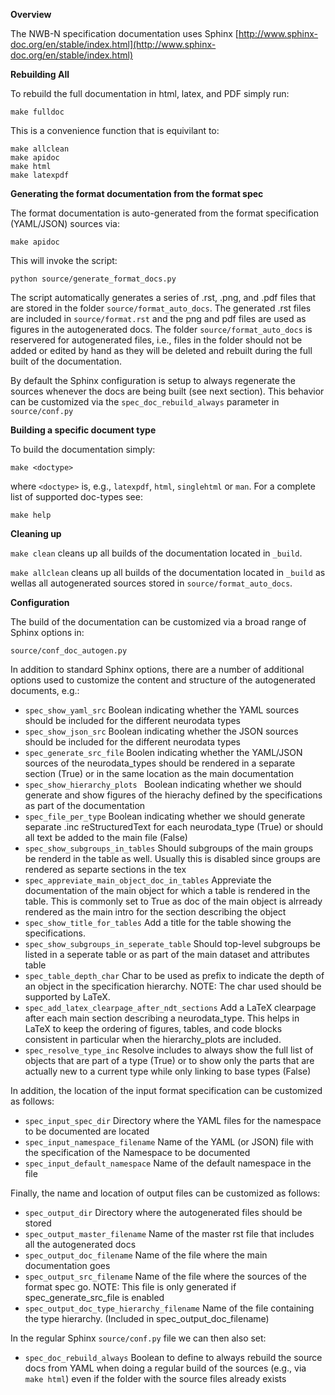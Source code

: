 **Overview**

The NWB-N specification documentation uses Sphinx [http://www.sphinx-doc.org/en/stable/index.html](http://www.sphinx-doc.org/en/stable/index.html)

**Rebuilding All**

To rebuild the full documentation in html, latex, and PDF simply run:

```make fulldoc```

This is a convenience function that is equivilant to:

```
make allclean
make apidoc
make html
make latexpdf
```

**Generating the format documentation from the format spec**

The format documentation is auto-generated from the format specification (YAML/JSON) sources via:

```make apidoc```

This will invoke the script:

```python source/generate_format_docs.py```

The script automatically generates a series of .rst, .png, and .pdf files that are stored in the folder ```source/format_auto_docs```. The generated .rst files are included in ```source/format.rst``` and the png and pdf files are used as figures in the autogenerated docs. The folder ```source/format_auto_docs``` is reservered for autogenerated files, i.e., files in the folder should not be added or edited by hand as they will be deleted and rebuilt during the full built of the documentation.

By default the Sphinx configuration is setup to always regenerate the sources whenever the docs are being built (see next section). This behavior can be customized via the ```spec_doc_rebuild_always``` parameter in ```source/conf.py```

**Building a specific document type**

To build the documentation simply:

```make <doctype>```

where ```<doctype>``` is, e.g., ```latexpdf```, ```html```, ```singlehtml``` or ```man```. For a complete list of supported doc-types see:

```make help```

**Cleaning up**

```make clean``` cleans up all builds of the documentation located in ```_build```.

```make allclean``` cleans up all builds of the documentation located in ```_build``` as wellas  all autogenerated sources stored in ```source/format_auto_docs```.

**Configuration**

The build of the documentation can be customized via a broad range of Sphinx options in:

```source/conf_doc_autogen.py```

In addition to standard Sphinx options, there are a number of additional options used to customize the content and structure of the autogenerated documents, e.g.:

* ```spec_show_yaml_src``` Boolean indicating whether the YAML sources should be included for the different neurodata types
* ```spec_show_json_src``` Boolean indicating whether the JSON sources should be included for the different neurodata types
* ```spec_generate_src_file``` Boolen indicating whether the YAML/JSON sources of the neurodata_types should be rendered in a separate section (True) or in the same location as the main documentation
* ```spec_show_hierarchy_plots ``` Boolean indicating whether we should generate and show figures of the hierachy defined by the specifications as part of the documentation
* ```spec_file_per_type``` Boolean indicating whether we should generate separate .inc reStructuredText for each neurodata_type (True)
or should all text be added to the main file (False)
* ```spec_show_subgroups_in_tables``` Should subgroups of the main groups be renderd in the table as well. Usually this is disabled since groups are rendered as separte sections in the tex
* ```spec_appreviate_main_object_doc_in_tables``` Appreviate the documentation of the main object for which a table is rendered in the table. This is commonly set to True as doc of the main object is alrready rendered as the main intro for the section describing the object
* ```spec_show_title_for_tables``` Add a title for the table showing the specifications.
* ```spec_show_subgroups_in_seperate_table``` Should top-level subgroups be listed in a seperate table or as part of the main dataset and attributes table
* ```spec_table_depth_char``` Char to be used as prefix to indicate the depth of an object in the specification hierarchy. NOTE: The char used should be supported by LaTeX.
* ```spec_add_latex_clearpage_after_ndt_sections``` Add a LaTeX clearpage after each main section describing a neurodata_type. This helps in LaTeX to keep the ordering of figures, tables, and code blocks consistent in particular when the hierarchy_plots are included.
* ```spec_resolve_type_inc``` Resolve includes to always show the full list of objects that are part of a type (True) or to show only the parts that are actually new to a current type while only linking to base types (False)

In addition, the location of the input format specification can be customized as follows:


* ```spec_input_spec_dir```  Directory where the YAML files for the namespace to be documented are located
* ```spec_input_namespace_filename```  Name of the YAML (or JSON) file with the specification of the Namespace to be documented
* ```spec_input_default_namespace``` Name of the default namespace in the file

Finally, the name and location of output files can be customized as follows:


* ```spec_output_dir```  Directory where the autogenerated files should be stored
* ```spec_output_master_filename```  Name of the master rst file that includes all the autogenerated docs
* ```spec_output_doc_filename```  Name of the file where the main documentation goes
* ```spec_output_src_filename```  Name of the file where the sources of the format spec go. NOTE: This file is only generated if spec_generate_src_file is enabled
* ```spec_output_doc_type_hierarchy_filename```  Name of the file containing the type hierarchy. (Included in spec_output_doc_filename)


In the regular Sphinx ```source/conf.py``` file we can then also set:

* ```spec_doc_rebuild_always``` Boolean to define to always rebuild the source docs from YAML when doing a regular build of the sources (e.g., via ```make html```) even if the folder with the source files already exists

